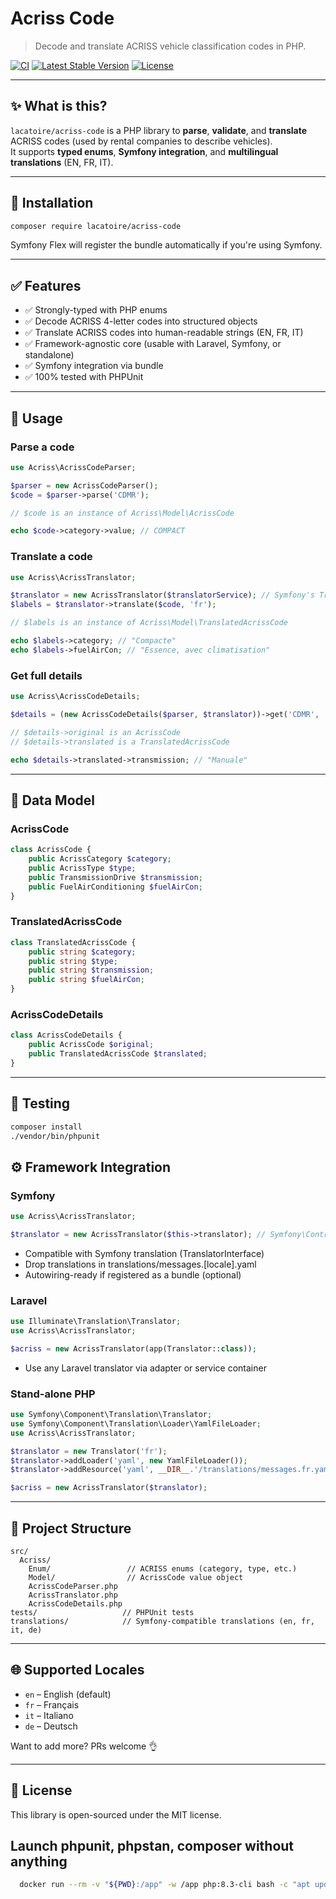 # Acriss Code

> Decode and translate ACRISS vehicle classification codes in PHP.

[![CI](https://github.com/lacatoire/acriss-code/actions/workflows/phpunit.yml/badge.svg)](https://github.com/lacatoire/acriss-code/actions)
[![Latest Stable Version](https://poser.pugx.org/lacatoire/acriss-code/v)](https://packagist.org/packages/lacatoire/acriss-code)
[![License](https://poser.pugx.org/lacatoire/acriss-code/license)](LICENSE)

---

## ✨ What is this?

`lacatoire/acriss-code` is a PHP library to **parse**, **validate**, and **translate** ACRISS codes (used by rental companies to describe vehicles).  
It supports **typed enums**, **Symfony integration**, and **multilingual translations** (EN, FR, IT).

---

## 🚀 Installation

```bash
composer require lacatoire/acriss-code
```

Symfony Flex will register the bundle automatically if you're using Symfony.

---

## ✅ Features

- ✅ Strongly-typed with PHP enums
- ✅ Decode ACRISS 4-letter codes into structured objects
- ✅ Translate ACRISS codes into human-readable strings (EN, FR, IT)
- ✅ Framework-agnostic core (usable with Laravel, Symfony, or standalone)
- ✅ Symfony integration via bundle
- ✅ 100% tested with PHPUnit

---

## 🦩 Usage

### Parse a code

```php
use Acriss\AcrissCodeParser;

$parser = new AcrissCodeParser();
$code = $parser->parse('CDMR');

// $code is an instance of Acriss\Model\AcrissCode

echo $code->category->value; // COMPACT
```

### Translate a code

```php
use Acriss\AcrissTranslator;

$translator = new AcrissTranslator($translatorService); // Symfony's TranslatorInterface
$labels = $translator->translate($code, 'fr');

// $labels is an instance of Acriss\Model\TranslatedAcrissCode

echo $labels->category; // "Compacte"
echo $labels->fuelAirCon; // "Essence, avec climatisation"
```

### Get full details

```php
use Acriss\AcrissCodeDetails;

$details = (new AcrissCodeDetails($parser, $translator))->get('CDMR', 'it');

// $details->original is an AcrissCode
// $details->translated is a TranslatedAcrissCode

echo $details->translated->transmission; // "Manuale"
```
---

## 🧬 Data Model

### AcrissCode
```php
class AcrissCode {
    public AcrissCategory $category;
    public AcrissType $type;
    public TransmissionDrive $transmission;
    public FuelAirConditioning $fuelAirCon;
}
```

### TranslatedAcrissCode
```php
class TranslatedAcrissCode {
    public string $category;
    public string $type;
    public string $transmission;
    public string $fuelAirCon;
}
```

### AcrissCodeDetails
```php
class AcrissCodeDetails {
    public AcrissCode $original;
    public TranslatedAcrissCode $translated;
}
```

---

## 🧪 Testing

```bash
composer install
./vendor/bin/phpunit
```

## ⚙️ Framework Integration

### Symfony

```php
use Acriss\AcrissTranslator;

$translator = new AcrissTranslator($this->translator); // Symfony\Contracts\Translation\TranslatorInterface

```
* Compatible with Symfony translation (TranslatorInterface)
* Drop translations in translations/messages.[locale].yaml
* Autowiring-ready if registered as a bundle (optional)

### Laravel

```php
use Illuminate\Translation\Translator;
use Acriss\AcrissTranslator;

$acriss = new AcrissTranslator(app(Translator::class));
```
* Use any Laravel translator via adapter or service container
### Stand-alone PHP

```php
use Symfony\Component\Translation\Translator;
use Symfony\Component\Translation\Loader\YamlFileLoader;
use Acriss\AcrissTranslator;

$translator = new Translator('fr');
$translator->addLoader('yaml', new YamlFileLoader());
$translator->addResource('yaml', __DIR__.'/translations/messages.fr.yaml', 'fr');

$acriss = new AcrissTranslator($translator);
```
---

## 📁 Project Structure

```
src/
  Acriss/
    Enum/                 // ACRISS enums (category, type, etc.)
    Model/                // AcrissCode value object
    AcrissCodeParser.php
    AcrissTranslator.php
    AcrissCodeDetails.php
tests/                   // PHPUnit tests
translations/            // Symfony-compatible translations (en, fr, it, de)
```

---

## 🌐 Supported Locales

- `en` – English (default)
- `fr` – Français
- `it` – Italiano
- `de` – Deutsch

Want to add more? PRs welcome 👌

---

## 📄 License

This library is open-sourced under the MIT license.

## Launch phpunit, phpstan, composer without anything

```bash
  docker run --rm -v "${PWD}:/app" -w /app php:8.3-cli bash -c "apt update && apt install -y git unzip curl > /dev/null && curl -sS https://getcomposer.org/installer | php && php composer.phar install && php vendor/bin/phpunit"
```